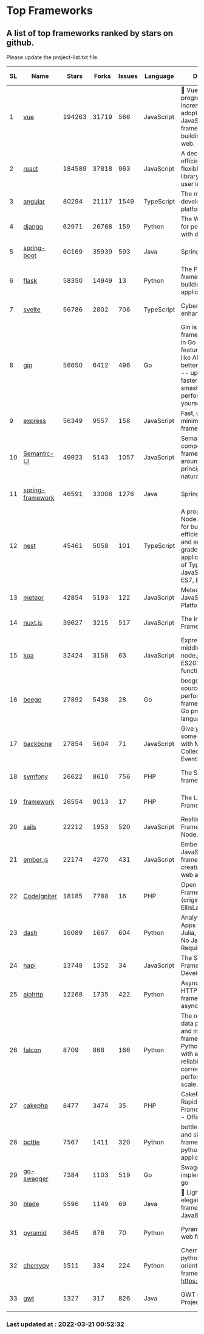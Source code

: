 # Top Frameworks
## A list of top frameworks ranked by stars on github.  
Please update the project-list.txt file.

| SL| Name  | Stars| Forks| Issues | Language | Description | Last Commit |
| --| ------| -----| ---- | ------ | -------- | ----------- | ----------- |
| 1 | [vue](https://github.com/vuejs/vue) | 194263 | 31719 | 566 | JavaScript | 🖖 Vue.js is a progressive, incrementally-adoptable JavaScript framework for building UI on the web. | 2022-02-22 18:38:12 |
| 2 | [react](https://github.com/facebook/react) | 184589 | 37818 | 963 | JavaScript | A declarative, efficient, and flexible JavaScript library for building user interfaces. | 2022-03-20 20:18:51 |
| 3 | [angular](https://github.com/angular/angular) | 80294 | 21117 | 1549 | TypeScript | The modern web developer’s platform | 2022-03-17 21:03:26 |
| 4 | [django](https://github.com/django/django) | 62971 | 26768 | 159 | Python | The Web framework for perfectionists with deadlines. | 2022-03-19 14:41:48 |
| 5 | [spring-boot](https://github.com/spring-projects/spring-boot) | 60169 | 35939 | 593 | Java | Spring Boot | 2022-03-20 07:50:25 |
| 6 | [flask](https://github.com/pallets/flask) | 58350 | 14949 | 13 | Python | The Python micro framework for building web applications. | 2022-03-15 15:48:47 |
| 7 | [svelte](https://github.com/sveltejs/svelte) | 56786 | 2802 | 706 | TypeScript | Cybernetically enhanced web apps | 2022-03-17 13:06:27 |
| 8 | [gin](https://github.com/gin-gonic/gin) | 56650 | 6412 | 496 | Go | Gin is a HTTP web framework written in Go (Golang). It features a Martini-like API with much better performance -- up to 40 times faster. If you need smashing performance, get yourself some Gin. | 2022-03-20 13:31:42 |
| 9 | [express](https://github.com/expressjs/express) | 56349 | 9557 | 158 | JavaScript | Fast, unopinionated, minimalist web framework for node. | 2022-03-20 19:14:33 |
| 10 | [Semantic-UI](https://github.com/Semantic-Org/Semantic-UI) | 49923 | 5143 | 1057 | JavaScript | Semantic is a UI component framework based around useful principles from natural language. | 2018-10-21 20:59:02 |
| 11 | [spring-framework](https://github.com/spring-projects/spring-framework) | 46591 | 33008 | 1276 | Java | Spring Framework | 2022-03-20 12:19:25 |
| 12 | [nest](https://github.com/nestjs/nest) | 45461 | 5058 | 101 | TypeScript | A progressive Node.js framework for building efficient, scalable, and enterprise-grade server-side applications on top of TypeScript & JavaScript (ES6, ES7, ES8) 🚀 | 2022-03-14 14:21:12 |
| 13 | [meteor](https://github.com/meteor/meteor) | 42854 | 5193 | 122 | JavaScript | Meteor, the JavaScript App Platform | 2022-03-07 12:36:21 |
| 14 | [nuxt.js](https://github.com/nuxt/nuxt.js) | 39627 | 3215 | 517 | JavaScript | The Intuitive Vue(2) Framework | 2021-12-17 13:20:07 |
| 15 | [koa](https://github.com/koajs/koa) | 32424 | 3158 | 63 | JavaScript | Expressive middleware for node.js using ES2017 async functions | 2022-03-17 16:09:54 |
| 16 | [beego](https://github.com/beego/beego) | 27892 | 5438 | 28 | Go | beego is an open-source, high-performance web framework for the Go programming language. | 2022-03-05 10:05:33 |
| 17 | [backbone](https://github.com/jashkenas/backbone) | 27854 | 5604 | 71 | JavaScript | Give your JS App some Backbone with Models, Views, Collections, and Events | 2022-02-26 00:31:21 |
| 18 | [symfony](https://github.com/symfony/symfony) | 26622 | 8610 | 756 | PHP | The Symfony PHP framework | 2022-03-18 16:23:14 |
| 19 | [framework](https://github.com/laravel/framework) | 26554 | 9013 | 17 | PHP | The Laravel Framework. | 2022-03-20 11:28:26 |
| 20 | [sails](https://github.com/balderdashy/sails) | 22212 | 1953 | 520 | JavaScript | Realtime MVC Framework for Node.js | 2022-03-19 01:23:36 |
| 21 | [ember.js](https://github.com/emberjs/ember.js) | 22174 | 4270 | 431 | JavaScript | Ember.js - A JavaScript framework for creating ambitious web applications | 2022-03-18 19:33:35 |
| 22 | [CodeIgniter](https://github.com/bcit-ci/CodeIgniter) | 18185 | 7788 | 16 | PHP | Open Source PHP Framework (originally from EllisLab) | 2022-03-03 13:29:55 |
| 23 | [dash](https://github.com/plotly/dash) | 16089 | 1667 | 604 | Python | Analytical Web Apps for Python, R, Julia, and Jupyter. No JavaScript Required. | 2022-03-18 16:00:56 |
| 24 | [hapi](https://github.com/hapijs/hapi) | 13748 | 1352 | 34 | JavaScript | The Simple, Secure Framework Developers Trust | 2022-03-02 14:32:29 |
| 25 | [aiohttp](https://github.com/aio-libs/aiohttp) | 12268 | 1735 | 422 | Python | Asynchronous HTTP client/server framework for asyncio and Python | 2022-03-12 14:41:56 |
| 26 | [falcon](https://github.com/falconry/falcon) | 8709 | 868 | 166 | Python | The no-nonsense data plane REST API and microservices framework for Python developers, with a focus on reliability, correctness, and performance at scale. | 2022-03-15 17:02:24 |
| 27 | [cakephp](https://github.com/cakephp/cakephp) | 8477 | 3474 | 35 | PHP | CakePHP: The Rapid Development Framework for PHP - Official Repository | 2022-03-17 19:25:01 |
| 28 | [bottle](https://github.com/bottlepy/bottle) | 7567 | 1411 | 320 | Python | bottle.py is a fast and simple micro-framework for python web-applications. | 2022-03-01 21:05:57 |
| 29 | [go-swagger](https://github.com/go-swagger/go-swagger) | 7384 | 1103 | 519 | Go | Swagger 2.0 implementation for go | 2022-03-09 23:55:31 |
| 30 | [blade](https://github.com/lets-blade/blade) | 5596 | 1149 | 69 | Java | :rocket: Lightning fast and elegant mvc framework for Java8 | 2020-03-22 13:39:23 |
| 31 | [pyramid](https://github.com/Pylons/pyramid) | 3645 | 876 | 70 | Python | Pyramid - A Python web framework | 2022-03-13 22:49:13 |
| 32 | [cherrypy](https://github.com/cherrypy/cherrypy) | 1511 | 334 | 224 | Python | CherryPy is a pythonic, object-oriented HTTP framework.      https://cherrypy.dev | 2022-03-13 22:31:07 |
| 33 | [gwt](https://github.com/gwtproject/gwt) | 1327 | 317 | 826 | Java | GWT Open Source Project | 2022-02-10 23:35:12 |

### Last updated at : 2022-03-21 00:52:32

